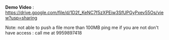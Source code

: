 **Demo Video** : https://drive.google.com/file/d/1D2f_KeNC7f5zXPEiw3SfUPGyPxev55Os/view?usp=sharing

Note:  not able to push a file more than 100MB
ping me if you are not don't have access : call me at 9959897418
